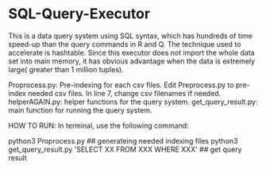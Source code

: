# SQL-Query-Executor
This is a data query system using SQL syntax, which has hundreds of time speed-up than the query commands in R and Q. The technique used to accelerate is hashtable. Since this executor does not import the whole data set into main memory, it has obvious advantage when the data is extremely large( greater than 1 million tuples).

Proprocess.py: Pre-indexing for each csv files. Edit Preprocess.py to pre-index needed csv files. In line 7, change csv filenames if needed.
helperAGAIN.py: helper functions for the query system.
get_query_result.py: main function for running the query system.


HOW TO RUN:
In terminal, use the following command:

python3 Proprocess.py ## generateing needed indexing files
python3 get_query_result.py 'SELECT XX FROM XXX WHERE XXX' ## get query result

